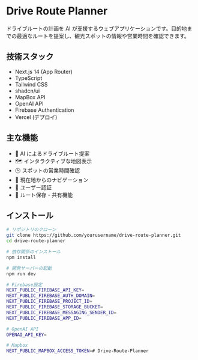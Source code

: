 # Drive Route Planner

ドライブルートの計画を AI が支援するウェブアプリケーションです。目的地までの最適なルートを提案し、観光スポットの情報や営業時間を確認できます。

## 技術スタック

- Next.js 14 (App Router)
- TypeScript
- Tailwind CSS
- shadcn/ui
- MapBox API
- OpenAI API
- Firebase Authentication
- Vercel (デプロイ)

## 主な機能

- 🚗 AI によるドライブルート提案
- 🗺️ インタラクティブな地図表示
- 🕒 スポットの営業時間確認
- 📍 現在地からのナビゲーション
- 👤 ユーザー認証
- 💾 ルート保存・共有機能

## インストール

```bash
# リポジトリのクローン
git clone https://github.com/yourusername/drive-route-planner.git
cd drive-route-planner

# 依存関係のインストール
npm install

# 開発サーバーの起動
npm run dev

# Firebase設定
NEXT_PUBLIC_FIREBASE_API_KEY=
NEXT_PUBLIC_FIREBASE_AUTH_DOMAIN=
NEXT_PUBLIC_FIREBASE_PROJECT_ID=
NEXT_PUBLIC_FIREBASE_STORAGE_BUCKET=
NEXT_PUBLIC_FIREBASE_MESSAGING_SENDER_ID=
NEXT_PUBLIC_FIREBASE_APP_ID=

# OpenAI API
OPENAI_API_KEY=

# Mapbox
NEXT_PUBLIC_MAPBOX_ACCESS_TOKEN=# Drive-Route-Planner
